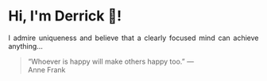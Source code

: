 # Hi, I'm Derrick 👋!
<p align="justify">I admire uniqueness and believe that a clearly focused mind can achieve anything...</p> 
<!-- #quote-start -->
<blockquote>&ldquo;Whoever is happy will make others happy too.&rdquo; &mdash; <footer>Anne Frank</footer></blockquote>
<!-- #quote-end -->
